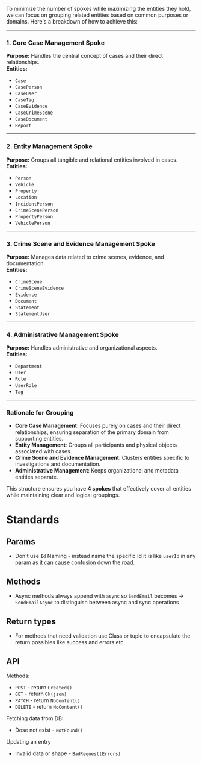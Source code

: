 To minimize the number of spokes while maximizing the entities they hold, we can focus on grouping related entities based on common purposes or domains. Here's a breakdown of how to achieve this:

---

### **1. Core Case Management Spoke**
**Purpose:** Handles the central concept of cases and their direct relationships.  
**Entities:**
- `Case`
- `CasePerson`
- `CaseUser`
- `CaseTag`
- `CaseEvidence`
- `CaseCrimeScene`
- `CaseDocument`
- `Report`

---

### **2. Entity Management Spoke**
**Purpose:** Groups all tangible and relational entities involved in cases.  
**Entities:**
- `Person`
- `Vehicle`
- `Property`
- `Location`
- `IncidentPerson`
- `CrimeScenePerson`
- `PropertyPerson`
- `VehiclePerson`

---

### **3. Crime Scene and Evidence Management Spoke**
**Purpose:** Manages data related to crime scenes, evidence, and documentation.  
**Entities:**
- `CrimeScene`
- `CrimeSceneEvidence`
- `Evidence`
- `Document`
- `Statement`
- `StatementUser`

---

### **4. Administrative Management Spoke**
**Purpose:** Handles administrative and organizational aspects.  
**Entities:**
- `Department`
- `User`
- `Role`
- `UserRole`
- `Tag`

---

### **Rationale for Grouping**
- **Core Case Management**: Focuses purely on cases and their direct relationships, ensuring separation of the primary domain from supporting entities.
- **Entity Management**: Groups all participants and physical objects associated with cases.
- **Crime Scene and Evidence Management**: Clusters entities specific to investigations and documentation.
- **Administrative Management**: Keeps organizational and metadata entities separate.

This structure ensures you have **4 spokes** that effectively cover all entities while maintaining clear and logical groupings.



# Standards 

## Params

- Don't use `Id` Naming - instead name the specific Id it is like `userId` in any param as it can cause confusion down the road.

## Methods

- Async methods always append with `async` so `SendEmail` becomes -> `SendEmailAsync` to distinguish between async and sync operations

## Return types

- For methods that need validation use Class or tuple to encapsulate the return possibles like success and errors etc


## API

Methods:

- `POST` - return `Created()`
- `GET`  - return `Ok(json)`
- `PATCH` - return `NoContent()`
- `DELETE` - return `NoContent()`

Fetching data from DB:

- Dose not exist - `NotFound()`

Updating an entry

- Invalid data or shape - `BadRequest(Errors)`
